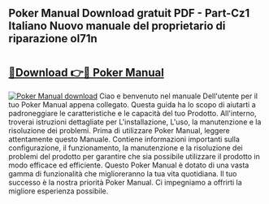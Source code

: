 ## Poker Manual Download gratuit PDF - Part-Cz1 Italiano Nuovo manuale del proprietario di riparazione oI71n

# <h2><a href="http://dff3mi.blite.top/?on=Poker+Manual">🔗Download 👉🔴 Poker Manual</a></h2>

[![Poker Manual download](https://i.imgur.com/lujVjoI.png)](http://dff3mi.blite.top/?on=Poker+Manual)
Ciao e benvenuto nel manuale Dell'utente per il tuo Poker Manual appena collegato. Questa guida ha lo scopo di aiutarti a padroneggiare le caratteristiche e le capacità del tuo Prodotto. All'interno, troverai istruzioni dettagliate per L'installazione, L'uso, la manutenzione e la risoluzione dei problemi. Prima di utilizzare Poker Manual, leggere attentamente questo Manuale. Contiene informazioni importanti sulla configurazione, il funzionamento, la manutenzione e la risoluzione dei problemi del prodotto per garantire che sia possibile utilizzare il prodotto in modo efficace ed efficiente. Questo Poker Manual è dotato di una vasta gamma di funzionalità che miglioreranno la tua vita quotidiana. Il tuo successo è la nostra priorità Poker Manual. Ci impegniamo a offrirti la migliore esperienza possibile.
